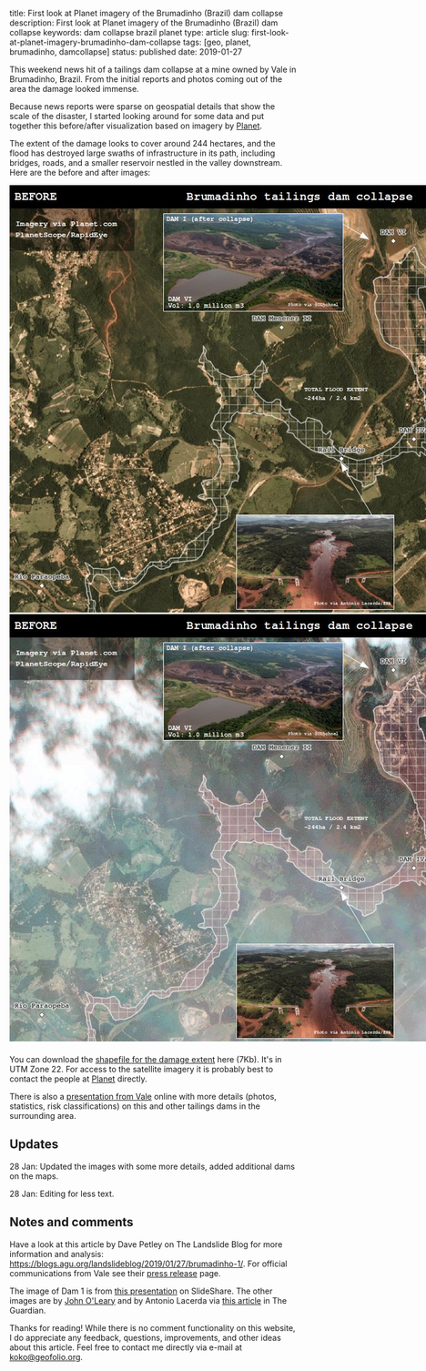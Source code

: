 title: First look at Planet imagery of the Brumadinho (Brazil) dam collapse
description: First look at Planet imagery of the Brumadinho (Brazil) dam collapse
keywords: dam collapse brazil planet
type: article
slug: first-look-at-planet-imagery-brumadinho-dam-collapse
tags: [geo, planet, brumadinho, damcollapse]
status: published
date: 2019-01-27


This weekend news hit of a tailings dam collapse at a mine owned by Vale in Brumadinho, Brazil. From the initial reports and photos coming out of the area the damage looked immense. 

Because news reports were sparse on geospatial details that show the scale of the disaster, I started looking around for some data and put together this before/after visualization based on imagery by <a href="https://planet.com">Planet</a>.

The extent of the damage looks to cover around 244 hectares, and the flood has destroyed large swaths of infrastructure in its path, including bridges, roads, and a smaller reservoir nestled in the valley downstream. Here are the before and after images:

</arcile>
</div>

<div style="width:1054px;margin:auto;margin-bottom:20px;">
<div class="juxtapose">
<img src="before_v1.jpg">
<img src="after_v1.jpg">
</div>
</div>

<div class="content">
<article>

You can download the <a href="brumadinho_damage_extent.zip">shapefile for the damage extent</a> here (7Kb). It's in UTM Zone 22. For access to the satellite imagery it is probably best to contact the people at <a href="https://planet.com">Planet</a> directly. 


There is also a <a href="https://www.slideshare.net/comcbhvelhas/barragens-de-mineracaovale">presentation from Vale</a> online with more details (photos, statistics, risk classifications) on this and other tailings dams in the surrounding area.


<script src="https://cdn.knightlab.com/libs/juxtapose/latest/js/juxtapose.min.js"></script>
<link rel="stylesheet" href="https://cdn.knightlab.com/libs/juxtapose/latest/css/juxtapose.css">

<div class="notes-and-comments">
<h2 class='notes-and-comments'>Updates</h2>
<p class="notes-and-comments">
    28 Jan: Updated the images with some more details, added additional dams on the maps.
</p>
<p class="notes-and-comments">
    28 Jan: Editing for less text.
</p>
<h2 class='notes-and-comments'>Notes and comments</h2>

<p class="notes-and-comments">
Have a look at this article by Dave Petley on The Landslide Blog for more information and analysis: <a href="https://blogs.agu.org/landslideblog/2019/01/27/brumadinho-1/">https://blogs.agu.org/landslideblog/2019/01/27/brumadinho-1/</a>. For official communications from Vale see their <a href="http://www.vale.com/EN/aboutvale/reports/atualizacoes_brumadinho_home/Pages/default.aspx">press release</a> page.
</p>

<p class="notes-and-comments">
The image of Dam 1 is from <a href="https://www.slideshare.net/comcbhvelhas/barragens-de-mineracaovale">this presentation</a> on SlideShare. The other images are by <a href="https://twitter.com/OLjohnel">John O'Leary</a> and by Antonio Lacerda via <a href="https://www.theguardian.com/world/2019/jan/26/hundreds-feared-dead-brazil-dam-collapse-releases-mud-tide">this article</a> in The Guardian.
</p>

<p class="notes-and-comments">
Thanks for reading! While there is no comment functionality on this website, I do appreciate any feedback, questions, improvements, and other ideas about this article. Feel free to contact me directly via e-mail at <a href="mailto:koko@geofolio.org">koko@geofolio.org</a>.
</p>

</div>
